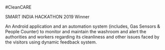 #CleanCARE

SMART INDIA HACKATHON 2019 Winner

An Android application and an automation system (includes, Gas Sensors & People Counter) to monitor and maintain the washroom and alert the authorities and workers regarding its cleanliness and other issues faced by the visitors using dynamic feedback system.
